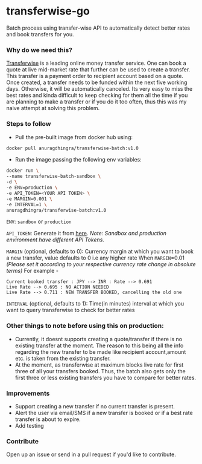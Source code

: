 # transferwise-go
Batch process using transfer-wise API to automatically detect better rates and book transfers for you.

### Why do we need this?
[Transferwise](https://transferwise.com/) is a leading online money transfer service. 
One can book a quote at live mid-market rate that further can be used to create a transfer. 
This transfer is a payment order to recipient account based on a quote. Once created, a transfer needs to be funded within the next five working days. Otherwise, it will be automatically canceled.
Its very easy to miss the best rates and kinda difficult to keep checking for them all the time if you are planning to make a transfer or if you do it too often, 
thus this was my naive attempt at solving this problem.


### Steps to follow
- Pull the pre-built image from docker hub using:

```bash
docker pull anuragdhingra/transferwise-batch:v1.0
```

- Run the image passing the following env variables:

```bash
docker run \
--name transferwise-batch-sandbox \
-d \
-e ENV=production \
-e API_TOKEN=<YOUR API TOKEN> \
-e MARGIN=0.001 \
-e INTERVAL=1 \
anuragdhingra/transferwise-batch:v1.0
```

`ENV`: `sandbox` or `production`

`API_TOKEN`: Generate it from [here](https://transferwise.com/help/19/transferwise-for-business/2958229/whats-a-personal-api-token-and-how-do-i-get-one).
_Note: Sandbox and production environment have different API Tokens._

`MARGIN` (optional, defaults to 0): Currency margin at which you want to book a new transfer, value defaults to 0 i.e any higher rate
When `MARGIN`=0.01
_(Please set it according to your respective currency rate change in absolute terms)_
For example -
```
Current booked transfer : JPY --> INR : Rate --> 0.691
Live Rate --> 0.695 : NO ACTION NEEDED
Live Rate --> 0.711 : NEW TRANSFER BOOKED, cancelling the old one
```

`INTERVAL` (optional, defaults to 1): Time(in minutes) interval at which you want to query transferwise to check for better rates

### Other things to note before using this on production:
- Currently, it doesnt supports creating a quote/transfer if there is no existing transfer at the moment. 
The reason to this being all the info regarding the new transfer to be made like recipient account,amount etc. is taken from the existing transfer.
- At the moment, as transferwise at maximum blocks live rate for first three of all your transfers booked.
Thus, the batch also gets only the first three or less existing transfers you have to compare for better rates.


### Improvements

- Support creating a new transfer if no current transfer is present.
- Alert the user via email/SMS if a new transfer is booked or if a best rate transfer is about to expire.
- Add testing


### Contribute
Open up an issue or send in a pull request if you'd like to contribute.








